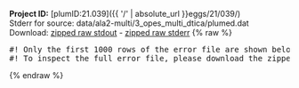 **Project ID:** [plumID:21.039]({{ '/' | absolute_url }}eggs/21/039/)  
Stderr for source:  data/ala2-multi/3_opes_multi_dtica/plumed.dat   
Download: [zipped raw stdout](plumed.dat.plumed_master.stdout.txt.zip) - [zipped raw stderr](plumed.dat.plumed_master.stderr.txt.zip) 
{% raw %}
<pre>
#! Only the first 1000 rows of the error file are shown below
#! To inspect the full error file, please download the zipped raw stderr file above
</pre>
{% endraw %}
